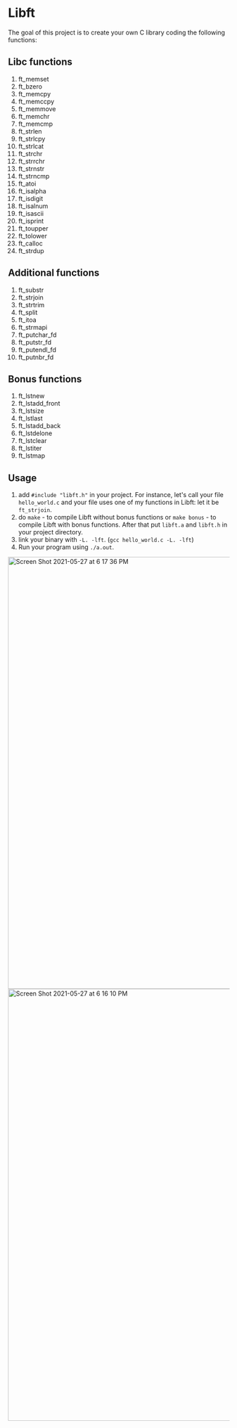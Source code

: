 # Libft
The goal of this project is to create your own C library coding the following functions:

## Libc functions
1) ft_memset
2) ft_bzero
3) ft_memcpy
4) ft_memccpy
5) ft_memmove
6) ft_memchr
7) ft_memcmp
8) ft_strlen
9) ft_strlcpy
10) ft_strlcat
11) ft_strchr
12) ft_strrchr
13) ft_strnstr
14) ft_strncmp
15) ft_atoi
16) ft_isalpha
17) ft_isdigit
18) ft_isalnum
19) ft_isascii
20) ft_isprint
21) ft_toupper
22) ft_tolower
23) ft_calloc
24) ft_strdup

## Additional functions
1) ft_substr
2) ft_strjoin
3) ft_strtrim
4) ft_split
5) ft_itoa
6) ft_strmapi
7) ft_putchar_fd
8) ft_putstr_fd
9) ft_putendl_fd
10) ft_putnbr_fd

## Bonus functions
1) ft_lstnew
2) ft_lstadd_front
3) ft_lstsize
4) ft_lstlast
5) ft_lstadd_back
6) ft_lstdelone
7) ft_lstclear
8) ft_lstiter
9) ft_lstmap

## Usage
1) add `#include "libft.h"` in your project. For instance, let's call your file `hello_world.c` and your file uses one of my functions in Libft:  let it be `ft_strjoin`.
2) do `make` - to compile Libft without bonus functions or `make bonus` - to compile Libft with bonus functions. After that put `libft.a` and `libft.h` in your project directory.
3) link your binary with `-L. -lft`.  (`gcc hello_world.c -L. -lft`)
4) Run your program using `./a.out`.

<img width="983" alt="Screen Shot 2021-05-27 at 6 17 36 PM" src="https://user-images.githubusercontent.com/84783740/119866688-bc5f7600-bf25-11eb-815b-ae91dc3d8956.png">
<img width="983" alt="Screen Shot 2021-05-27 at 6 16 10 PM" src="https://user-images.githubusercontent.com/84783740/119866703-c1bcc080-bf25-11eb-8238-888f6628386f.png">
